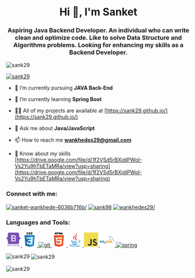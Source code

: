 <h1 align="center">Hi 👋, I'm Sanket</h1>
<h3 align="center">Aspiring Java Backend Developer. An individual who can write clean and optimize code. Like to solve Data Structure and Algorithms problems. Looking for enhancing my skills as a Backend Developer.</h3>

<p align="left"> <img src="https://komarev.com/ghpvc/?username=sank29&label=Profile%20views&color=0e75b6&style=flat" alt="sank29" /> </p>

<p align="left"> <a href="https://github.com/ryo-ma/github-profile-trophy"><img src="https://github-profile-trophy.vercel.app/?username=sank29" alt="sank29" /></a> </p>

- 🔭 I’m currently pursuing **JAVA Back-End**

- 🌱 I’m currently learning **Spring Boot**

- 👨‍💻 All of my projects are available at [https://sank29.github.io/](https://sank29.github.io/)

- 💬 Ask me about **Java/JavaScript**

- 📫 How to reach me **wankhedes29@gmail.com**

- 📄 Know about my skills [https://drive.google.com/file/d/1f2VSd5rBXidiPWoI-Vs2Yu9hTbETaMRa/view?usp=sharing](https://drive.google.com/file/d/1f2VSd5rBXidiPWoI-Vs2Yu9hTbETaMRa/view?usp=sharing)

<h3 align="left">Connect with me:</h3>
<p align="left">
<a href="https://linkedin.com/in/sanket-wankhede-6036b716b/" target="blank"><img align="center" src="https://raw.githubusercontent.com/rahuldkjain/github-profile-readme-generator/master/src/images/icons/Social/linked-in-alt.svg" alt="sanket-wankhede-6036b716b/" height="30" width="40" /></a>
<a href="https://www.codechef.com/users/sank98" target="blank"><img align="center" src="https://cdn.jsdelivr.net/npm/simple-icons@3.1.0/icons/codechef.svg" alt="sank98" height="30" width="40" /></a>
<a href="https://www.leetcode.com/wankhedes29/" target="blank"><img align="center" src="https://raw.githubusercontent.com/rahuldkjain/github-profile-readme-generator/master/src/images/icons/Social/leet-code.svg" alt="wankhedes29/" height="30" width="40" /></a>
</p>

<h3 align="left">Languages and Tools:</h3>
<p align="left"> <a href="https://getbootstrap.com" target="_blank" rel="noreferrer"> <img src="https://raw.githubusercontent.com/devicons/devicon/master/icons/bootstrap/bootstrap-plain-wordmark.svg" alt="bootstrap" width="40" height="40"/> </a> <a href="https://www.w3schools.com/css/" target="_blank" rel="noreferrer"> <img src="https://raw.githubusercontent.com/devicons/devicon/master/icons/css3/css3-original-wordmark.svg" alt="css3" width="40" height="40"/> </a> <a href="https://git-scm.com/" target="_blank" rel="noreferrer"> <img src="https://www.vectorlogo.zone/logos/git-scm/git-scm-icon.svg" alt="git" width="40" height="40"/> </a> <a href="https://www.w3.org/html/" target="_blank" rel="noreferrer"> <img src="https://raw.githubusercontent.com/devicons/devicon/master/icons/html5/html5-original-wordmark.svg" alt="html5" width="40" height="40"/> </a> <a href="https://www.java.com" target="_blank" rel="noreferrer"> <img src="https://raw.githubusercontent.com/devicons/devicon/master/icons/java/java-original.svg" alt="java" width="40" height="40"/> </a> <a href="https://developer.mozilla.org/en-US/docs/Web/JavaScript" target="_blank" rel="noreferrer"> <img src="https://raw.githubusercontent.com/devicons/devicon/master/icons/javascript/javascript-original.svg" alt="javascript" width="40" height="40"/> </a> <a href="https://www.mysql.com/" target="_blank" rel="noreferrer"> <img src="https://raw.githubusercontent.com/devicons/devicon/master/icons/mysql/mysql-original-wordmark.svg" alt="mysql" width="40" height="40"/> </a> <a href="https://spring.io/" target="_blank" rel="noreferrer"> <img src="https://www.vectorlogo.zone/logos/springio/springio-icon.svg" alt="spring" width="40" height="40"/> </a> </p>

<p><img align="left" src="https://github-readme-stats.vercel.app/api/top-langs?username=sank29&show_icons=true&locale=en&layout=compact" alt="sank29" /></p>

<p>&nbsp;<img align="center" src="https://github-readme-stats.vercel.app/api?username=sank29&show_icons=true&locale=en" alt="sank29" /></p>

<p><img align="center" src="https://github-readme-streak-stats.herokuapp.com/?user=sank29&" alt="sank29" /></p>
